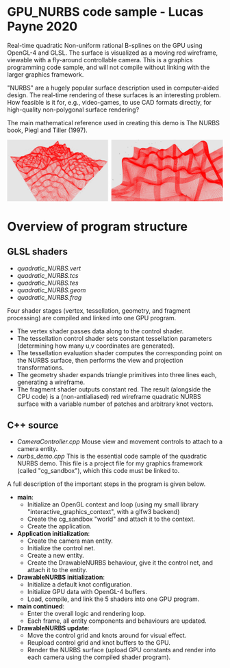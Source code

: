 GPU_NURBS    code sample - Lucas Payne 2020
================================================================================
Real-time quadratic Non-uniform rational B-splines on the GPU using OpenGL-4 and GLSL.
The surface is visualized as a moving red wireframe, viewable with a fly-around
controllable camera. This is a graphics programming code sample, and will not
compile without linking with the larger graphics framework.

"NURBS" are a hugely popular surface description used in computer-aided design.
The real-time rendering of these surfaces is an interesting problem.
How feasible is it for, e.g., video-games, to use CAD formats directly,
for high-quality non-polygonal surface rendering?

The main mathematical reference used in creating this demo is
    The NURBS book, Piegl and Tiller (1997).

![tessellation](https://github.com/LucasPayne/GPU_NURBS_code_sample/blob/main/images/tessellation.png?raw=true)

Overview of program structure
================================================================================
GLSL shaders
--------------------------------------------------------------------------------
- *quadratic_NURBS.vert*
- *quadratic_NURBS.tcs*
- *quadratic_NURBS.tes*
- *quadratic_NURBS.geom*
- *quadratic_NURBS.frag*

Four shader stages (vertex, tessellation, geometry, and fragment
processing) are compiled and linked into one GPU program.
- The vertex shader passes data along to the control shader.
- The tessellation control shader sets constant tessellation parameters
 (determining how many u,v coordinates are generated).
- The tessellation evaluation shader computes the corresponding point on
 the NURBS surface, then performs the view and projection transformations.
- The geometry shader expands triangle primitives into three lines each,
 generating a wireframe.
- The fragment shader outputs constant red.
The result (alongside the CPU code) is a (non-antialiased) red wireframe
quadratic NURBS surface with a variable number of patches and arbitrary
knot vectors.

C++ source
--------------------------------------------------------------------------------
- *CameraController.cpp*
Mouse view and movement controls to attach to a camera entity.
- *nurbs_demo.cpp*
This is the essential code sample of the quadratic NURBS demo. This file
is a project file for my graphics framework (called "cg_sandbox"), which
this code must be linked to.

A full description of the important steps in the program is given below.
- **main**:
  - Initialize an OpenGL context and loop (using my small library "interactive_graphics_context", with a glfw3 backend)
  - Create the cg_sandbox "world" and attach it to the context.
  - Create the application.
- **Application initialization**:
  - Create the camera man entity.
  - Initialize the control net.
  - Create a new entity.
  - Create the DrawableNURBS behaviour, give it the control net, and attach it to the entity.
- **DrawableNURBS initialization**:
  - Initialize a default knot configuration.
  - Initialize GPU data with OpenGL-4 buffers.
  - Load, compile, and link the 5 shaders into one GPU program.
- **main continued**:
  - Enter the overall logic and rendering loop.
  - Each frame, all entity components and behaviours are updated.
- **DrawableNURBS update**:
  - Move the control grid and knots around for visual effect.
  - Reupload control grid and knot buffers to the GPU.
  - Render the NURBS surface (upload GPU constants and render into each camera using the compiled shader program).
